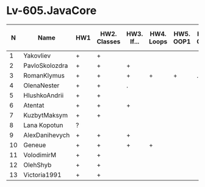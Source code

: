 # Lv-605.JavaCore

N|Name| HW1 | HW2. Classes|HW3. If...|HW4. Loops|HW5. OOP1 |HW6. OOP2 |HW7. Inner classes| HW8. Collection | HW9. String|HW10. Exception|HW11. Thread. IO|HW12. Java8
--|--|--|--|--|--|--|--|--|--|--|--|--|--
1|Yakovliev|+|+|||||||||||
2|PavloSkolozdra|+|+|+||||||||||
3|RomanKlymus|+|+|+|+|+|.|||||||
4|OlenaNester|+|+|.||||||||||
5|HlushkoAndrii|+|+|||||||||||
6|Atentat|+|+|+||||||||||
7|KuzbytMaksym|+|+|||||||||||
8|Lana Kopotun|?||||||||||||
9|AlexDanihevych|+|+|+||||||||||
10|Geneue|+|+|+|+|||||||||
11|VolodimirM|+|+|||||||||||
12|OlehShyb|+|+|||||||||||
13|Victoria1991|+|+|||||||||||
